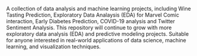 A collection of data analysis and machine learning projects, including Wine Tasting Prediction, Exploratory Data Analaysis (EDA) for Marvel Comic interaction, Early Diabetes Prediction, COVID-19 analysis and Twitter Sentiment Analysis. 
This repository will continue to grow with more exploratory data analysis (EDA) and predictive modeling projects. 
Suitable for anyone interested in real-world applications of data science, machine learning, and visualization techniques.

